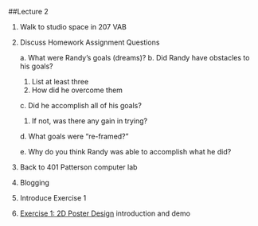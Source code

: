 ##Lecture 2

1. Walk to studio space in 207 VAB
2. Discuss Homework Assignment Questions

   a. What were Randy’s goals (dreams)?
   b. Did Randy have obstacles to his goals?
   
      1. List at least three
      2. How did he overcome them
      
   c. Did he accomplish all of his goals?
   
      1. If not, was there any gain in trying?
      
   d. What goals were “re-framed?”
   
   e. Why do you think Randy was able to accomplish what he did?

3. Back to 401 Patterson computer lab
4. Blogging
5. Introduce Exercise 1
6. [Exercise 1: 2D Poster Design](/exercises/exercise-1.0/2d-poster.md) introduction and demo
